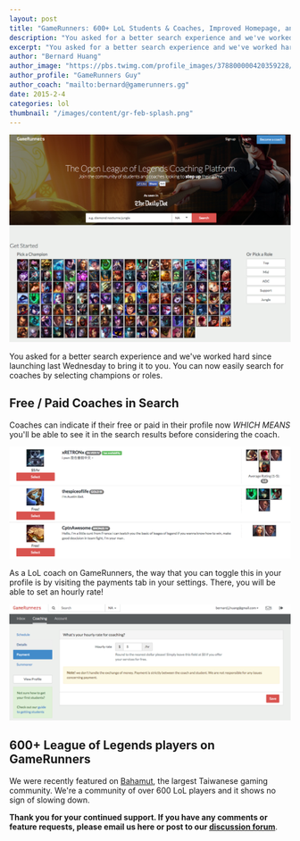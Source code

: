```yaml
---
layout: post
title: "GameRunners: 600+ LoL Students & Coaches, Improved Homepage, and Search Experience"
description: "You asked for a better search experience and we've worked hard since launching last Wednesday to bring it to you. You can now easily search for coaches by selecting champions or roles."
excerpt: "You asked for a better search experience and we've worked hard since launching last Wednesday to bring it to you. You can now easily search for coaches by selecting champions or roles. Coaches can indicate if their free or paid in their profile now WHICH MEANS you'll be able to see it in the search results before considering the coach."
author: "Bernard Huang"
author_image: "https://pbs.twimg.com/profile_images/378800000420359228/a73e0d9f4cb08c28ebd9585a91d25c8b_400x400.jpeg"
author_profile: "GameRunners Guy"
author_coach: "mailto:bernard@gamerunners.gg"
date: 2015-2-4
categories: lol
thumbnail: "/images/content/gr-feb-splash.png"
---
```

![GameRunners new homepage](/images/content/gr-feb-splash.png)

You asked for a better search experience and we've worked hard since launching last Wednesday to bring it to you. You can now easily search for coaches by selecting champions or roles.

## Free / Paid Coaches in Search

Coaches can indicate if their free or paid in their profile now *WHICH MEANS* you'll be able to see it in the search results before considering the coach.

![GameRunners free / paid search](/images/content/gr-feb-free-paid.png)

As a LoL coach on GameRunners, the way that you can toggle this in your profile is by visiting the payments tab in your settings. There, you will be able to set an hourly rate!

![GameRunners lol coaching payments](/images/content/gr-feb-payments.png)

## 600+ League of Legends players on GameRunners

We were recently featured on [Bahamut](http://gnn.gamer.com.tw/8/110368.html), the largest Taiwanese gaming community. We're a community of over 600 LoL players and it shows no sign of slowing down. 

**Thank you for your continued support. If you have any comments or feature requests, please email us here or post to our [discussion forum](http://discuss.gamerunners.gg/)**.